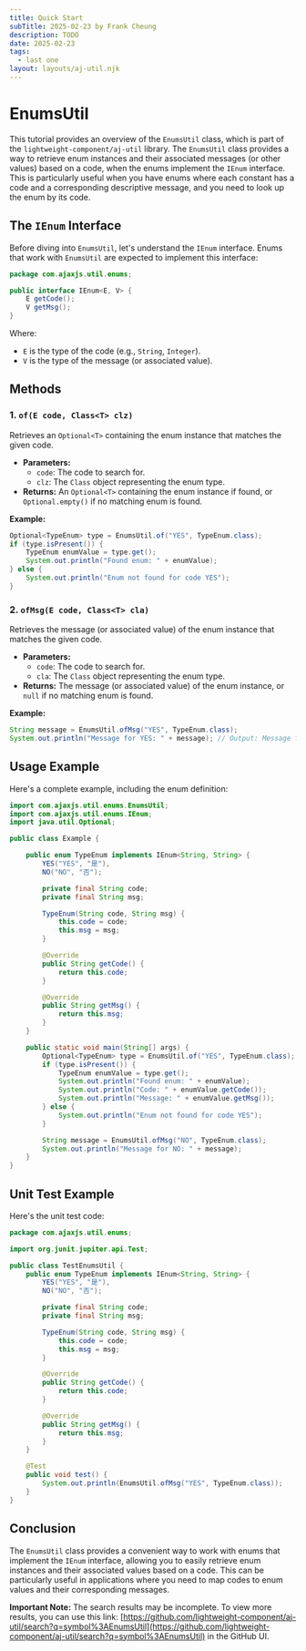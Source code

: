 ```yaml
---
title: Quick Start
subTitle: 2025-02-23 by Frank Cheung
description: TODO
date: 2025-02-23
tags:
  - last one
layout: layouts/aj-util.njk
---
```

# EnumsUtil

This tutorial provides an overview of the `EnumsUtil` class, which is part of the `lightweight-component/aj-util` library. The `EnumsUtil` class provides a way to retrieve enum instances and their associated messages (or other values) based on a code, when the enums implement the `IEnum` interface. This is particularly useful when you have enums where each constant has a code and a corresponding descriptive message, and you need to look up the enum by its code.

## The `IEnum` Interface

Before diving into `EnumsUtil`, let's understand the `IEnum` interface. Enums that work with `EnumsUtil` are expected to implement this interface:

```java
package com.ajaxjs.util.enums;

public interface IEnum<E, V> {
    E getCode();
    V getMsg();
}
```

Where:

*   `E` is the type of the code (e.g., `String`, `Integer`).
*   `V` is the type of the message (or associated value).

## Methods

### 1. `of(E code, Class<T> clz)`

Retrieves an `Optional<T>` containing the enum instance that matches the given code.

*   **Parameters:**
    *   `code`: The code to search for.
    *   `clz`: The `Class` object representing the enum type.
*   **Returns:** An `Optional<T>` containing the enum instance if found, or `Optional.empty()` if no matching enum is found.

**Example:**

```java
Optional<TypeEnum> type = EnumsUtil.of("YES", TypeEnum.class);
if (type.isPresent()) {
    TypeEnum enumValue = type.get();
    System.out.println("Found enum: " + enumValue);
} else {
    System.out.println("Enum not found for code YES");
}
```

### 2. `ofMsg(E code, Class<T> cla)`

Retrieves the message (or associated value) of the enum instance that matches the given code.

*   **Parameters:**
    *   `code`: The code to search for.
    *   `cla`: The `Class` object representing the enum type.
*   **Returns:** The message (or associated value) of the enum instance, or `null` if no matching enum is found.

**Example:**

```java
String message = EnumsUtil.ofMsg("YES", TypeEnum.class);
System.out.println("Message for YES: " + message); // Output: Message for YES: 是
```

## Usage Example

Here's a complete example, including the enum definition:

```java
import com.ajaxjs.util.enums.EnumsUtil;
import com.ajaxjs.util.enums.IEnum;
import java.util.Optional;

public class Example {

    public enum TypeEnum implements IEnum<String, String> {
        YES("YES", "是"),
        NO("NO", "否");

        private final String code;
        private final String msg;

        TypeEnum(String code, String msg) {
            this.code = code;
            this.msg = msg;
        }

        @Override
        public String getCode() {
            return this.code;
        }

        @Override
        public String getMsg() {
            return this.msg;
        }
    }

    public static void main(String[] args) {
        Optional<TypeEnum> type = EnumsUtil.of("YES", TypeEnum.class);
        if (type.isPresent()) {
            TypeEnum enumValue = type.get();
            System.out.println("Found enum: " + enumValue);
            System.out.println("Code: " + enumValue.getCode());
            System.out.println("Message: " + enumValue.getMsg());
        } else {
            System.out.println("Enum not found for code YES");
        }

        String message = EnumsUtil.ofMsg("NO", TypeEnum.class);
        System.out.println("Message for NO: " + message);
    }
}
```

## Unit Test Example

Here's the unit test code:

```java
package com.ajaxjs.util.enums;

import org.junit.jupiter.api.Test;

public class TestEnumsUtil {
    public enum TypeEnum implements IEnum<String, String> {
        YES("YES", "是"),
        NO("NO", "否");

        private final String code;
        private final String msg;

        TypeEnum(String code, String msg) {
            this.code = code;
            this.msg = msg;
        }

        @Override
        public String getCode() {
            return this.code;
        }

        @Override
        public String getMsg() {
            return this.msg;
        }
    }

    @Test
    public void test() {
        System.out.println(EnumsUtil.ofMsg("YES", TypeEnum.class));
    }
}
```

## Conclusion

The `EnumsUtil` class provides a convenient way to work with enums that implement the `IEnum` interface, allowing you to easily retrieve enum instances and their associated values based on a code. This can be particularly useful in applications where you need to map codes to enum values and their corresponding messages.

**Important Note:** The search results may be incomplete. To view more results, you can use this link: [https://github.com/lightweight-component/aj-util/search?q=symbol%3AEnumsUtil](https://github.com/lightweight-component/aj-util/search?q=symbol%3AEnumsUtil) in the GitHub UI.